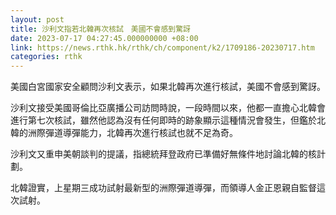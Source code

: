 ```yaml
---
layout: post
title: 沙利文指若北韓再次核試　美國不會感到驚訝
date: 2023-07-17 04:27:45.000000000 +08:00
link: https://news.rthk.hk/rthk/ch/component/k2/1709186-20230717.htm
categories: rthk
---
```


美國白宮國家安全顧問沙利文表示，如果北韓再次進行核試，美國不會感到驚訝。

沙利文接受美國哥倫比亞廣播公司訪問時說，一段時間以來，他都一直擔心北韓會進行第七次核試，雖然他認為沒有任何即時的跡象顯示這種情況會發生，但鑑於北韓的洲際彈道導彈能力，北韓再次進行核試也就不足為奇。

沙利文又重申美朝談判的提議，指總統拜登政府已準備好無條件地討論北韓的核計劃。

北韓證實，上星期三成功試射最新型的洲際彈道導彈，而領導人金正恩親自監督這次試射。
